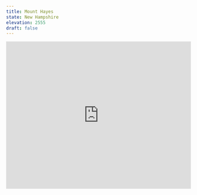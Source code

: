 ```yaml
---
title: Mount Hayes
state: New Hampshire
elevation: 2555 
draft: false
---
```

<iframe class="alltrails" src="https://www.alltrails.com/widget/trail/us/new-hampshire/mount-hayes-via-centennial-trail?u=i&sh=q5vqbr" width="100%" height="400" frameBorder="0" scrolling="no" marginHeight="0" marginWidth="0" title="AllTrails: Trail Guides and Maps for Hiking, Camping, and Running"></iframe>
